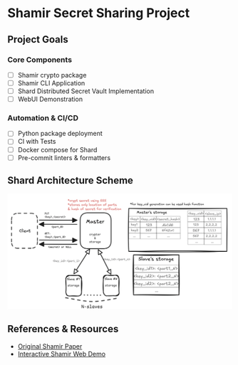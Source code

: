 # Shamir Secret Sharing Project
## Project Goals
### Core Components
 - [ ] Shamir crypto package
 - [ ] Shamir CLI Application
 - [ ] Shard Distributed Secret Vault Implementation
 - [ ] WebUI Demonstration

### Automation & CI/CD
 - [ ] Python package deployment
 - [ ] CI with Tests
 - [ ] Docker compose for Shard
 - [ ] Pre-commit linters & formatters

## Shard Architecture Scheme
![Shard Architecture Scheme](/images/shard-scheme.png)

## References & Resources
- [Original Shamir Paper](https://web.mit.edu/6.857/OldStuff/Fall03/ref/Shamir-HowToShareASecret.pdf)
- [Interactive Shamir Web Demo](https://iancolechen.io/shamir/)